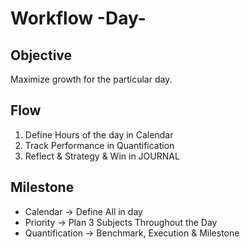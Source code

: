 # Workflow -Day-

## Objective

Maximize growth for the particular day.

## Flow

1. Define Hours of the day in Calendar
2. Track Performance in Quantification
3. Reflect & Strategy & Win in JOURNAL

## Milestone

- Calendar -> Define All in day
- Priority -> Plan 3 Subjects Throughout the Day
- Quantification -> Benchmark, Execution & Milestone
